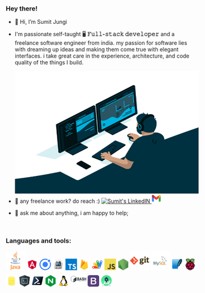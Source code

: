 
### Hey there! 

<!----
![](https://visitor-badge.glitch.me/badge?page_id=Sumit-Jungi.Sumit-Jungi)
--->

- 👋 Hi, I’m Sumit Jungi

- I'm passionate self-taught 🖥 <strong>𝙵𝚞𝚕𝚕-𝚜𝚝𝚊𝚌𝚔 𝚍𝚎𝚟𝚎𝚕𝚘𝚙𝚎𝚛</strong> and a freelance software engineer from india. my passion for software lies with dreaming up ideas and making them come true with elegant interfaces. i take great care in the experience, architecture, and code quality of the things I build.

  <img align="right" alt="GIF" src="https://github.com/Sumit-Jungi/Sumit-Jungi/blob/master/code.gif?raw=true" width="500" height="320" />

- 💼 any freelance work? do reach :) <a href="https://www.linkedin.com/in/sumitjungi/">
  <img alt="Sumit's LinkedIN" width="22px" src="https://raw.githubusercontent.com/peterthehan/peterthehan/master/assets/linkedin.svg" />
</a><a href="mailto:sumit.jungi555@gmail.com"> <img alt="Sumit's Gmail" width="25px" src="https://raw.githubusercontent.com/github/explore/26c6664ab3c97ff5cef04c3a3f2498bf518186d6/topics/gmail/gmail.png" />
</a>

- 💬 ask me about anything, i am happy to help;

<br />

### Languages and tools:

<code><img height="50" src="https://raw.githubusercontent.com/github/explore/26c6664ab3c97ff5cef04c3a3f2498bf518186d6/topics/java/java.png"></code>
<code><img height="30" src="https://raw.githubusercontent.com/github/explore/26c6664ab3c97ff5cef04c3a3f2498bf518186d6/topics/angular/angular.png"></code>
<code><img height="30" src="https://raw.githubusercontent.com/github/explore/26c6664ab3c97ff5cef04c3a3f2498bf518186d6/topics/ionic/ionic.png"></code>
<code><img height="30" src="https://raw.githubusercontent.com/github/explore/26c6664ab3c97ff5cef04c3a3f2498bf518186d6/topics/cordova/cordova.png"></code>
<code><img height="30" src="https://raw.githubusercontent.com/github/explore/26c6664ab3c97ff5cef04c3a3f2498bf518186d6/topics/typescript/typescript.png"></code>
<code><img height="30" src="https://raw.githubusercontent.com/github/explore/26c6664ab3c97ff5cef04c3a3f2498bf518186d6/topics/firebase/firebase.png"></code>
<code><img height="30" src="https://raw.githubusercontent.com/github/explore/26c6664ab3c97ff5cef04c3a3f2498bf518186d6/topics/google-apps-script/google-apps-script.png"></code>
<code><img height="30" src="https://raw.githubusercontent.com/github/explore/26c6664ab3c97ff5cef04c3a3f2498bf518186d6/topics/javascript/javascript.png"></code>
<code><img height="30" src="https://raw.githubusercontent.com/github/explore/26c6664ab3c97ff5cef04c3a3f2498bf518186d6/topics/nodejs/nodejs.png"></code>
<code><img height="50" src="https://raw.githubusercontent.com/github/explore/26c6664ab3c97ff5cef04c3a3f2498bf518186d6/topics/git/git.png"></code>
<code><img height="50" src="https://raw.githubusercontent.com/github/explore/26c6664ab3c97ff5cef04c3a3f2498bf518186d6/topics/mysql/mysql.png"></code>
<code><img height="30" src="https://raw.githubusercontent.com/github/explore/26c6664ab3c97ff5cef04c3a3f2498bf518186d6/topics/sqlite/sqlite.png"></code>
<code><img height="30" src="https://raw.githubusercontent.com/github/explore/26c6664ab3c97ff5cef04c3a3f2498bf518186d6/topics/raspberry-pi/raspberry-pi.png"></code>
<code><img height="30" src="https://raw.githubusercontent.com/github/explore/26c6664ab3c97ff5cef04c3a3f2498bf518186d6/topics/database/database.png"></code>
<code><img height="30" src="https://raw.githubusercontent.com/github/explore/26c6664ab3c97ff5cef04c3a3f2498bf518186d6/topics/angular-cli/angular-cli.png"></code>
<code><img height="30" src="https://raw.githubusercontent.com/github/explore/26c6664ab3c97ff5cef04c3a3f2498bf518186d6/topics/powershell/powershell.png"></code>
<code><img height="30" src="https://raw.githubusercontent.com/github/explore/26c6664ab3c97ff5cef04c3a3f2498bf518186d6/topics/nginx/nginx.png"></code>
<code><img height="30" src="https://raw.githubusercontent.com/github/explore/26c6664ab3c97ff5cef04c3a3f2498bf518186d6/topics/linux/linux.png"></code>
<code><img height="40" src="https://raw.githubusercontent.com/github/explore/26c6664ab3c97ff5cef04c3a3f2498bf518186d6/topics/bash/bash.png"></code>
<code><img height="30" src="https://raw.githubusercontent.com/github/explore/26c6664ab3c97ff5cef04c3a3f2498bf518186d6/topics/bootstrap/bootstrap.png"></code>
<code><img height="30" src="https://raw.githubusercontent.com/github/explore/26c6664ab3c97ff5cef04c3a3f2498bf518186d6/topics/android-studio/android-studio.png"></code>

<!---- 👀 I’m interested in ...
- 🌱 I’m currently learning ...
- 💞️ I’m looking to collaborate on ...
- 📫 How to reach me ...


Sumit-Jungi/Sumit-Jungi is a ✨ special ✨ repository because its `README.md` (this file) appears on your GitHub profile.
You can click the Preview link to take a look at your changes.
--->
